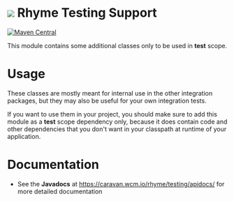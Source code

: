 <img src="https://wcm.io/images/favicon-16@2x.png"/> Rhyme Testing Support
======
[![Maven Central](https://img.shields.io/maven-central/v/io.wcm.caravan/io.wcm.caravan.rhyme.testing)](https://repo1.maven.org/maven2/io/wcm/caravan/io.wcm.caravan.rhyme.testing/)

This module contains some additional classes only to be used in **test** scope.

# Usage

These classes are mostly meant for internal use in the other integration packages, but they may also be useful for your own integration tests.

If you want to use them in your project, you should make sure to add this module as a **test** scope dependency only, because it does contain code and other dependencies
that you don't want in your classpath at runtime of your application.

# Documentation
- See the **Javadocs** at https://caravan.wcm.io/rhyme/testing/apidocs/ for more detailed documentation
